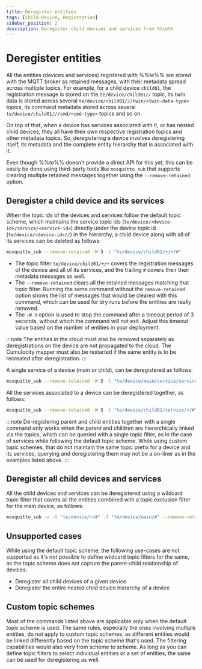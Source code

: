 ```yaml
---
title: Deregister entities
tags: [Child-Device, Registration]
sidebar_position: 2
description: Deregister child devices and services from %%te%%
---
```


# Deregister entities

All the entities (devices and services) registered with %%te%% are stored with the MQTT broker as retained messages,
with their metadata spread across multiple topics.
For example, for a child device `child01`, the registration message is stored on the `te/device/child01//` topic,
its twin data is stored across several `te/device/child01///twin/<twin-data-type>` topics,
its command metadata stored across several `te/device/child01///cmd/<cmd-type>` topics and so on.

On top of that, when a device has services associated with it, or has nested child devices,
they all have their own respective registration topics and other metadata topics.
So, deregistering a device involves deregistering itself, its metadata and
the complete entity hierarchy that is associated with it.

Even though %%te%% doesn't provide a direct API for this yet, this can be easily be done using third-party tools
like `mosquitto_sub` that supports clearing multiple retained messages together using the `--remove-retained` option.

## Deregister a child device and its services

When the topic ids of the devices and services follow the default topic scheme,
which maintains the service topic ids (`te/device/<device-id>/service/<service-id>`)
directly under the device topic id (`te/device/<device-id>//`) in the hierarchy,
a child device along with all of its services can be deleted as follows:

```sh
mosquitto_sub --remove-retained -W 3 -t "te/device/child01/+/+/#"
```

* The topic filter `te/device/child01/+/+` covers the registration messages of the device and all of its services,
  and the trailing `#` covers their their metadata messages as well.
* The `--remove-retained` clears all the retained messages matching that topic filter.
  Running the same command without the `remove-retained` option shows the list of messages
  that would be cleared with this command, which can be used for dry runs before the entities are really removed.
* The `-W 3` option is used to stop the command after a timeout period of 3 seconds, without which the command will not exit.
  Adjust this timeout value based on the number of entities in your deployment.

:::note
The entities in the cloud must also be removed separately as deregistrations on the device
are not propagated to the cloud.
The Cumulocity mapper must also be restarted if the same entity is to be recreated after deregistration.
:::

A single service of a device (main or child), can be deregistered as follows:

```sh
mosquitto_sub --remove-retained -W 3 -t "te/device/main/service/service01/#"
```

All the services associated to a device can be deregistered together, as follows:

```sh
mosquitto_sub --remove-retained -W 3 -t "te/device/child01/service/+/#"
```

:::note
De-registering parent and child entities together with a single command only works
when the parent and children are hierarchically linked via the topics, which can be queried with a single topic filter,
as in the case of services while following the default topic scheme.
While using custom topic schemes, that do not maintain the same topic prefix for a device and its services,
querying and deregistering them may not be a on-liner as in the examples listed above.
:::

## Deregister all child devices and services

All the child devices and services can be deregistered using a wildcard topic filter that covers all the entities
combined with a topic exclusion filter for the main device, as follows:

```sh
mosquitto_sub -v -t "te/device/+/#" -T "te/device/main/#" --remove-retained -W 3
```

## Unsupported cases

While using the default topic scheme, the following use-cases are not supported as it's not possible to define 
wildcard topic filters for the same, as the topic scheme does not capture the parent-child relationship of devices:

* Deregister all child devices of a given device
* Deregister the entire nested child device hierarchy of a device

## Custom topic schemes

Most of the commands listed above are applicable only when the default topic scheme is used.
The same rules, especially the ones involving multiple entities, do not apply to custom topic schemes,
as different entities would be linked differently based on the topic scheme that's used.
The filtering capabilities would also very from scheme to scheme.
As long as you can define topic filters to select individual entities or a set of entities,
the same can be used for deregistering as well.
